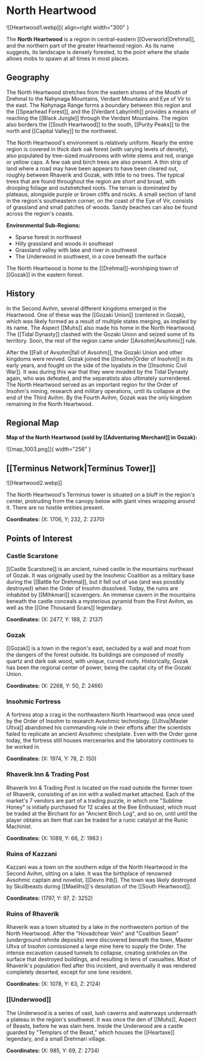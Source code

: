 # North Heartwood

![[Heartwood1.webp]]{ align=right width="300" }

The **North Heartwood** is a region in central-eastern [[Overworld|Drehmal]], and the northern part of the greater Heartwood region. As its name suggests, its landscape is densely forested, to the point where the shade allows mobs to spawn at all times in most places.

## Geography

The North Heartwood stretches from the eastern shores of the Mouth of Drehmal to the Nahynaga Mountains, Verdant Mountains and Eye of Vir to the east. The Nahynaga Range forms a boundary between this region and the [[Spearhead Forest]], and the [[Verdant Labyrinth]] provides a means of reaching the [[Black Jungle]] through the Verdant Mountains. The region also borders the [[South Heartwood]] to the south, [[Purity Peaks]] to the north and [[Capital Valley]] to the northwest.

The North Heartwood's environment is relatively uniform. Nearly the entire region is covered in thick dark oak forest (with varying levels of density), also populated by tree-sized mushrooms with white stems and red, orange or yellow caps. A few oak and birch trees are also present. A thin strip of land where a road may have been appears to have been cleared out, roughly between Rhaverik and Gozak, with little to no trees. The typical trees that are found throughout the region are short and broad, with drooping foliage and outstretched roots. The terrain is dominated by plateaus, alongside purple or brown cliffs and rocks. A small section of land in the region's southeastern corner, on the coast of the Eye of Vir, consists of grassland and small patches of woods. Sandy beaches can also be found across the region's coasts.

**Environmental Sub-Regions:** <br>
- Sparse forest in northwest <br>
- Hilly grassland and woods in southeast <br>
- Grassland valley with lake and river in southwest <br>
- The Underwood in southwest, in a cove beneath the surface

The North Heartwood is home to the [[Drehmal]]-worshiping town of [[Gozak]] in the eastern forest.

## History

In the Second Avihm, several different kingdoms emerged in the Heartwood. One of these was the [[Gozaki Union]] (centered in Gozak), which was likely formed as a result of multiple states merging, as implied by its name. The Aspect [[Muhs]] also made his home in the North Heartwood. The [[Tidal Dynasty]] clashed with the Gozaki Union and seized some of its territory. Soon, the rest of the region came under [[Avsohm|Avsohmic]] rule.

After the [[Fall of Avsohm|fall of Avsohm]], the Gozaki Union and other kingdoms were revived. Gozak joined the [[Insohm|Order of Insohm]] in its early years, and fought on the side of the loyalists in the [[Insohmic Civil War]]. It was during this war that they were invaded by the Tidal Dynasty again, who was defeated, and the separatists also ultimately surrendered. The North Heartwood served as an important region for the Order of Insohm's mining, research and military operations, until its collapse at the end of the Third Avihm. By the Fourth Avihm, Gozak was the only kingdom remaining in the North Heartwood.

## Regional Map

**Map of the North Heartwood (sold by [[Adventuring Merchant]] in Gozak):**

![[map_1003.png]]{ width="256" }

## [[Terminus Network|Terminus Tower]]

![[Heartwood2.webp]]

The North Heartwood's Terminus tower is situated on a bluff in the region's center, protruding from the canopy below with giant vines wrapping around it. There are no hostile entities present.

**Coordinates:** (X: 1706, Y; 232, Z: 2370)

## Points of Interest

### Castle Scarstone

[[Castle Scarstone]] is an ancient, ruined castle in the mountains northeast of Gozak. It was originally used by the Insohmic Coalition as a military base during the [[Battle for Drehmal]], but it fell out of use (and was possibly destroyed) when the Order of Insohm dissolved. Today, the ruins are inhabited by [[Mihkmari]] scavengers. An immense cavern in the mountains beneath the castle conceals a mysterious pyramid from the First Avihm, as well as the [[One Thousand Scars]] legendary.

**Coordinates:** (X: 2477, Y: 188, Z: 2137)

### Gozak

[[Gozak]] is a town in the region's east, secluded by a wall and moat from the dangers of the forest outside. Its buildings are composed of mostly quartz and dark oak wood, with unique, curved roofs. Historically, Gozak has been the regional center of power, being the capital city of the Gozaki Union.

**Coordinates:** (X: 2268, Y: 50, Z: 2466)

### Insohmic Fortress

A fortress atop a crag in the northeastern North Heartwood was once used by the Order of Insohm to research Avsohmic technology. [[Ultva|Master Ultva]] abandoned his commanding role in their efforts after the scientists failed to replicate an ancient Avsohmic chestplate. Even with the Order gone today, the fortress still houses mercenaries and the laboratory continues to be worked in.

**Coordinates:** (X: 1974, Y: 78, Z: 150)

### Rhaverik Inn & Trading Post

Rhaverik Inn & Trading Post is located on the road outside the former town of Rhaverik, consisting of an inn with a walled market attached. Each of the market's 7 vendors are part of a trading puzzle, in which one "Sublime Honey" is initially purchased for 12 scales at the Bee Enthusiast, which must be traded at the Birchant for an "Ancient Birch Log", and so on, until until the player obtains an item that can be traded for a runic catalyst at the Runic Machinist.

**Coordinates:** (X: 1089, Y: 66, Z: 1983 )

### Ruins of Kazzani

Kazzani was a town on the southern edge of the North Heartwood in the Second Avihm, sitting on a lake. It was the birthplace of renowned Avsohmic captain and novelist, [[Devro Ihb]]. The town was likely destroyed by Skullbeasts during [[Maelihs]]'s desolation of the [[South Heartwood]].

**Coordinates:** (1797, Y: 97, Z: 3252)

### Ruins of Rhaverik

Rhaverik was a town situated by a lake in the northwestern portion of the North Heartwood. After the "Hovadchear Vein" and "Coalition Seam" (underground rehnite deposits) were discovered beneath the town, Master Ultva of Insohm comissioned a large mine here to supply the Order. The intense excavation caused tunnels to collapse, creating sinkholes on the surface that destroyed buildings, and resulting in tens of casualties. Most of Rhaverik's population fled after this incident, and eventually it was rendered completely deserted, except for one lone resident.

**Coordinates:** (X: 1078, Y: 63, Z: 2124)

### [[Underwood]]

The Underwood is a series of vast, lush caverns and waterways underneath a plateau in the region's southwest. It was once the den of [[Muhs]], Aspect of Beasts, before he was slain here. Inside the Underwood are a castle guarded by "Templars of the Beast," which houses the [[Heartaxe]] legendary, and a small Drehmari village.

**Coordinates:** (X: 985, Y: 69, Z: 2734)
